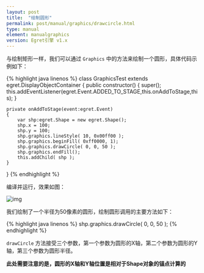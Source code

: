 ```yaml
---
layout: post
title:  "绘制圆形"
permalink: post/manual/graphics/drawcircle.html
type: manual
element: manualgraphics
version: Egret引擎 v1.x
---
```


与绘制矩形一样，我们可以通过 `Graphics` 中的方法来绘制一个圆形，具体代码示例如下：


{% highlight java linenos %}
class GraphicsTest extends egret.DisplayObjectContainer
{
    public constructor()
    {
        super();
        this.addEventListener(egret.Event.ADDED_TO_STAGE,this.onAddToStage,this);
    }

    private onAddToStage(event:egret.Event)
    {
        var shp:egret.Shape = new egret.Shape();
        shp.x = 100;
        shp.y = 100;
        shp.graphics.lineStyle( 10, 0x00ff00 );
        shp.graphics.beginFill( 0xff0000, 1);
        shp.graphics.drawCircle( 0, 0, 50 );
        shp.graphics.endFill();
        this.addChild( shp );
    }
}
{% endhighlight %}

编译并运行，效果如图：

![img]({{site.baseurl}}/assets/img/drawcircle1.png)

我们绘制了一个半径为50像素的圆形，绘制圆形调用的主要方法如下：

{% highlight java linenos %}
shp.graphics.drawCircle( 0, 0, 50 );
{% endhighlight %}

`drawCircle` 方法接受三个参数，第一个参数为圆形的X轴，第二个参数为圆形的Y轴，第三个参数为圆形半径。

**此处需要注意的是，圆形的X轴和Y轴位置是相对于Shape对象的锚点计算的**